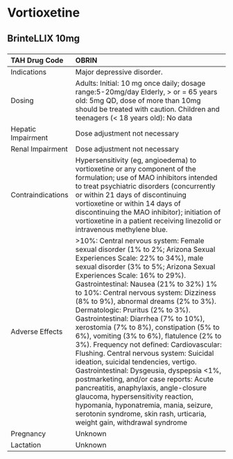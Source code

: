 # Vortioxetine

## BrinteLLIX 10mg

##### 

| TAH Drug Code      | OBRIN                                                                                                                                                                                                                                                                                                                                                                                                                                                                                                                                                                                                                                                                                                                                                                                                                                                                                                             |
|:-------------------|:------------------------------------------------------------------------------------------------------------------------------------------------------------------------------------------------------------------------------------------------------------------------------------------------------------------------------------------------------------------------------------------------------------------------------------------------------------------------------------------------------------------------------------------------------------------------------------------------------------------------------------------------------------------------------------------------------------------------------------------------------------------------------------------------------------------------------------------------------------------------------------------------------------------|
| Indications        | Major depressive disorder.                                                                                                                                                                                                                                                                                                                                                                                                                                                                                                                                                                                                                                                                                                                                                                                                                                                                                        |
| Dosing             | Adults: Initial: 10 mg once daily; dosage range:5-20mg/day Elderly, > or = 65 years old: 5mg QD, dose of more than 10mg should be treated with caution. Children and teenagers (< 18 years old): No data                                                                                                                                                                                                                                                                                                                                                                                                                                                                                                                                                                                                                                                                                                          |
| Hepatic Impairment | Dose adjustment not necessary                                                                                                                                                                                                                                                                                                                                                                                                                                                                                                                                                                                                                                                                                                                                                                                                                                                                                     |
| Renal Impairment   | Dose adjustment not necessary                                                                                                                                                                                                                                                                                                                                                                                                                                                                                                                                                                                                                                                                                                                                                                                                                                                                                     |
| Contraindications  | Hypersensitivity (eg, angioedema) to vortioxetine or any component of the formulation; use of MAO inhibitors intended to treat psychiatric disorders (concurrently or within 21 days of discontinuing vortioxetine or within 14 days of discontinuing the MAO inhibitor); initiation of vortioxetine in a patient receiving linezolid or intravenous methylene blue.                                                                                                                                                                                                                                                                                                                                                                                                                                                                                                                                              |
| Adverse Effects    | >10%: Central nervous system: Female sexual disorder (1% to 2%; Arizona Sexual Experiences Scale: 22% to 34%), male sexual disorder (3% to 5%; Arizona Sexual Experiences Scale: 16% to 29%). Gastrointestinal: Nausea (21% to 32%) 1% to 10%: Central nervous system: Dizziness (8% to 9%), abnormal dreams (2% to 3%). Dermatologic: Pruritus (2% to 3%). Gastrointestinal: Diarrhea (7% to 10%), xerostomia (7% to 8%), constipation (5% to 6%), vomiting (3% to 6%), flatulence (2% to 3%). Frequency not defined: Cardiovascular: Flushing. Central nervous system: Suicidal ideation, suicidal tendencies, vertigo. Gastrointestinal: Dysgeusia, dyspepsia <1%, postmarketing, and/or case reports: Acute pancreatitis, anaphylaxis, angle-closure glaucoma, hypersensitivity reaction, hypomania, hyponatremia, mania, seizure, serotonin syndrome, skin rash, urticaria, weight gain, withdrawal syndrome |
| Pregnancy          | Unknown                                                                                                                                                                                                                                                                                                                                                                                                                                                                                                                                                                                                                                                                                                                                                                                                                                                                                                           |
| Lactation          | Unknown                                                                                                                                                                                                                                                                                                                                                                                                                                                                                                                                                                                                                                                                                                                                                                                                                                                                                                           |

